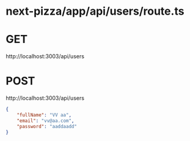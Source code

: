 # next-pizza/app/api/users/route.ts

# GET
http://localhost:3003/api/users

# POST
http://localhost:3003/api/users
```json
{
    "fullName": "VV aa",
    "email": "vv@aa.com",
    "password": "aaddaadd"
}
```

